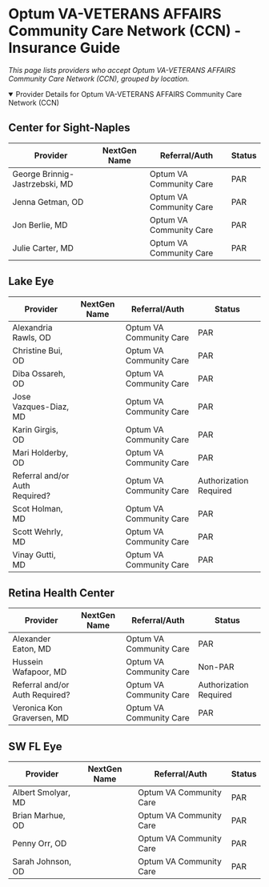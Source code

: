 # Optum VA-VETERANS AFFAIRS Community Care Network (CCN) - Insurance Guide

*This page lists providers who accept Optum VA-VETERANS AFFAIRS Community Care Network (CCN), grouped by location.*

<details open><summary>Provider Details for Optum VA-VETERANS AFFAIRS Community Care Network (CCN)</summary>

## Center for Sight-Naples

| Provider | NextGen Name | Referral/Auth | Status |
|----------|-------------|--------------|--------|
| George Brinnig-Jastrzebski, MD |  | Optum VA Community Care | PAR |
| Jenna Getman, OD |  | Optum VA Community Care | PAR |
| Jon Berlie, MD |  | Optum VA Community Care | PAR |
| Julie Carter, MD |  | Optum VA Community Care | PAR |

## Lake Eye 

| Provider | NextGen Name | Referral/Auth | Status |
|----------|-------------|--------------|--------|
| Alexandria Rawls, OD |  | Optum VA Community Care | PAR |
| Christine Bui, OD |  | Optum VA Community Care | PAR |
| Diba Ossareh, OD |  | Optum VA Community Care | PAR |
| Jose Vazques-Diaz, MD |  | Optum VA Community Care | PAR |
| Karin Girgis, OD |  | Optum VA Community Care | PAR |
| Mari Holderby, OD |  | Optum VA Community Care | PAR |
| Referral and/or Auth Required? |  | Optum VA Community Care | Authorization Required |
| Scot Holman, MD |  | Optum VA Community Care | PAR |
| Scott Wehrly, MD |  | Optum VA Community Care | PAR |
| Vinay Gutti, MD |  | Optum VA Community Care | PAR |

## Retina Health Center

| Provider | NextGen Name | Referral/Auth | Status |
|----------|-------------|--------------|--------|
| Alexander Eaton, MD |  | Optum VA Community Care | PAR |
| Hussein Wafapoor, MD |  | Optum VA Community Care | Non-PAR |
| Referral and/or Auth Required? |  | Optum VA Community Care | Authorization Required |
| Veronica Kon Graversen, MD |  | Optum VA Community Care | PAR |

## SW FL Eye

| Provider | NextGen Name | Referral/Auth | Status |
|----------|-------------|--------------|--------|
| Albert Smolyar, MD |  | Optum VA Community Care | PAR |
| Brian Marhue, OD |  | Optum VA Community Care | PAR |
| Penny Orr, OD |  | Optum VA Community Care | PAR |
| Sarah Johnson, OD |  | Optum VA Community Care | PAR |

</details>

